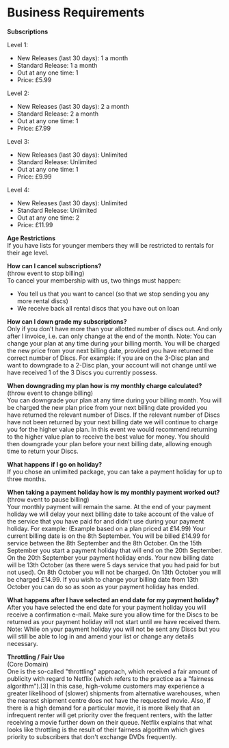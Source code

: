 # Business Requirements #

**Subscriptions**   

Level 1:   

- New Releases (last 30 days): 1 a month   
- Standard Release: 1 a month
- Out at any one time: 1
- Price: £5.99

Level 2:   

- New Releases (last 30 days): 2 a month   
- Standard Release: 2 a month
- Out at any one time: 1
- Price: £7.99

Level 3:   

- New Releases (last 30 days): Unlimited   
- Standard Release: Unlimited
- Out at any one time: 1
- Price: £9.99

Level 4:   

- New Releases (last 30 days): Unlimited   
- Standard Release: Unlimited
- Out at any one time: 2
- Price: £11.99



**Age Restrictions**  
If you have lists for younger members they will be restricted to rentals for their age level.

**How can I cancel subscriptions?**  
(throw event to stop billing)  
To cancel your membership with us, two things must happen:  

- You tell us that you want to cancel (so that we stop sending you any more rental discs)
- We receive back all rental discs that you have out on loan 

**How can I down grade my subscriptions?**  
Only if you don’t have more than your allotted number of discs out. And only after I invoice, i.e. can only change at the end of the month. Note: You can change your plan at any time during your billing month. You will be charged the new price from your next billing date, provided you have returned the correct number of Discs.
For example: if you are on the 3-Disc plan and want to downgrade to a 2-Disc plan, your account will not change until we have received 1 of the 3 Discs you currently possess.

**When downgrading my plan how is my monthly charge calculated?**  
(throw event to change billing)  
You can downgrade your plan at any time during your billing month. You will be charged the new plan price from your next billing date provided you have returned the relevant number of Discs.
If the relevant number of Discs have not been returned by your next billing date we will continue to charge you for the higher value plan. In this event we would recommend returning to the higher value plan to receive the best value for money. You should then downgrade your plan before your next billing date, allowing enough time to return your Discs.

**What happens if I go on holiday?**  
If you chose an unlimited package, you can take a payment holiday for up to three months.


**When taking a payment holiday how is my monthly payment worked out?**  
(throw event to pause billing)  
Your monthly payment will remain the same. At the end of your payment holiday we will delay your next billing date to take account of the value of the service that you have paid for and didn't use during your payment holiday. For example:
(Example based on a plan priced at £14.99)
Your current billing date is on the 8th September. You will be billed £14.99 for service between the 8th September and the 8th October.
On the 15th September you start a payment holiday that will end on the 20th September.
On the 20th September your payment holiday ends. Your new billing date will be 13th October (as there were 5 days service that you had paid for but not used). On 8th October you will not be charged. On 13th October you will be charged £14.99.
If you wish to change your billing date from 13th October you can do so as soon as your payment holiday has ended.

**What happens after I have selected an end date for my payment holiday?**  
After you have selected the end date for your payment holiday you will receive a confirmation e-mail.
Make sure you allow time for the Discs to be returned as your payment holiday will not start until we have received them.
Note: While on your payment holiday you will not be sent any Discs but you will still be able to log in and amend your list or change any details necessary.

**Throttling / Fair Use**   
(Core Domain)  
One is the so-called "throttling" approach, which received a fair amount of publicity with regard to Netflix (which refers to the practice as a "fairness algorithm").[3] In this case, high-volume customers may experience a greater likelihood of (slower) shipments from alternative warehouses, when the nearest shipment centre does not have the requested movie. Also, if there is a high demand for a particular movie, it is more likely that an infrequent renter will get priority over the frequent renters, with the latter receiving a movie further down on their queue.
Netflix explains that what looks like throttling is the result of their fairness algorithm which gives priority to subscribers that don't exchange DVDs frequently.
